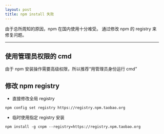 ```yaml
---
layout: post
title: npm install 失败
---
```


由于总所周知的原因，npm 在国内使用十分难受。
通过修改 npm 的 registry 来修复问题。

---

## 使用管理员权限的 cmd

由于 npm 安装操作需要高级权限，所以推荐“用管理员身份运行 cmd”

## 修改 npm registry

- 直接修改全局 registry

```
npm config set registry https://registry.npm.taobao.org
```

- 临时使用指定 registry 安装

```
npm install -g cnpm --registry=https://registry.npm.taobao.org
```
